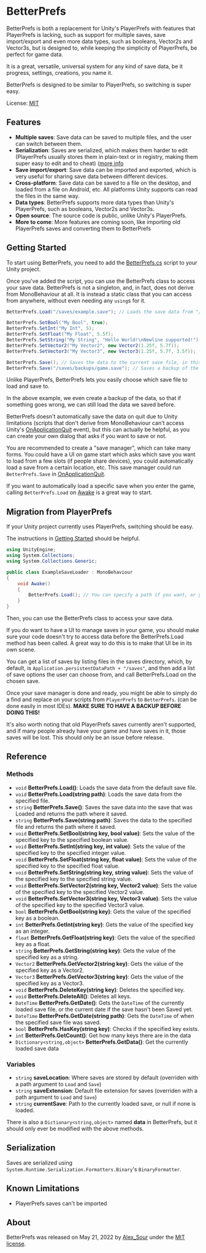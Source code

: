 # BetterPrefs

BetterPrefs is both a replacement for Unity's PlayerPrefs with features that PlayerPrefs is lacking, such as support for multiple saves, save import/export and even more data types, such as booleans, Vector2s and Vector3s, but is designed to, while keeping the simplicity of PlayerPrefs, be perfect for game data.

It is a great, versatile, universal system for any kind of save data, be it progress, settings, creations, you name it.

BetterPrefs is designed to be similar to PlayerPrefs, so switching is super easy.

License: [MIT](https://opensource.org/licenses/MIT)

## Features

- **Multiple saves**: Save data can be saved to multiple files, and the user can switch between them.
- **Serialization**: Saves are serialized, which makes them harder to edit (PlayerPrefs usually stores them in plain-text or in registry, making them super easy to edit and to cheat) ([more info](#serialization)
- **Save import/export**: Save data can be imported and exported, which is very useful for sharing save data between different devices.
- **Cross-platform**: Save data can be saved to a file on the desktop, and loaded from a file on Android, etc. All platforms Unity supports can read the files in the same way.
- **Data types**: BetterPrefs supports more data types than Unity's PlayerPrefs, such as booleans, Vector2s and Vector3s.
- **Open source**: The source code is public, unlike Unity's PlayerPrefs.
- **More to come**: More features are coming soon, like importing old PlayerPrefs saves and converting them to BetterPrefs

## Getting Started

To start using BetterPrefs, you need to add the [BetterPrefs.cs](https://github.com/Carroted/BetterPrefs/blob/master/BetterPrefs.cs) script to your Unity project.

Once you've added the script, you can use the BetterPrefs class to access your save data. BetterPrefs is not a singleton, and, in fact, does not derive from MonoBehaviour at all. It is instead a static class that you can access from anywhere, without even needing any `using`s for it.

```csharp
BetterPrefs.Load("/saves/example.save"); // Loads the save data from "/saves/example.save", or, if it doesn't exist, loads a blank save and remembers to save at that location

BetterPrefs.SetBool("My Bool", true);
BetterPrefs.SetInt("My Int", 5);
BetterPrefs.SetFloat("My Float", 5.5f);
BetterPrefs.SetString("My String", "Hello World!\nNewline supported!");
BetterPrefs.SetVector2("My Vector2", new Vector2(1.25f, 5.7f));
BetterPrefs.SetVector3("My Vector3", new Vector3(1.25f, 5.7f, 3.5f));

BetterPrefs.Save(); // Saves the data to the current save file, in this case "/saves/example.save"
BetterPrefs.Save("/saves/backups/game.save"); // Saves a backup of the data to the file "/saves/backups/game.save"
```

Unlike PlayerPrefs, BetterPrefs lets you easily choose which save file to load and save to.

In the above example, we even create a backup of the data, so that if something goes wrong, we can still load the data we saved before.

BetterPrefs doesn't automatically save the data on quit due to Unity limitations (scripts that don't derive from MonoBehaviour can't access Unity's [OnApplicationQuit](https://docs.unity3d.com/ScriptReference/MonoBehaviour.OnApplicationQuit.html) event), but this can actually be helpful, as you can create your own dialog that asks if you want to save or not.

You are recommended to create a "save manager", which can take many forms. You could have a UI on game start which asks which save you want to load from a few slots (if people share devices), you could automatically load a save from a certain location, etc. This save manager could run `BetterPrefs.Save` in [OnApplicationQuit](https://docs.unity3d.com/ScriptReference/MonoBehaviour.OnApplicationQuit.html).

If you want to automatically load a specific save when you enter the game, calling `BetterPrefs.Load` on [Awake](https://docs.unity3d.com/ScriptReference/MonoBehaviour.Awake.html) is a great way to start.

## Migration from PlayerPrefs

If your Unity project currently uses PlayerPrefs, switching should be easy.

The instructions in [Getting Started](#getting-started) should be helpful.

```csharp
using UnityEngine;
using System.Collections;
using System.Collections.Generic;

public class ExampleSaveLoader : MonoBehaviour
{
    void Awake()
    {
        BetterPrefs.Load(); // You can specify a path if you want, or you could make a UI where you can choose your save
    }
}
```

Then, you can use the BetterPrefs class to access your save data.

If you do want to have a UI to manage saves in your game, you should make sure your code doesn't try to access data before the BetterPrefs.Load method has been called. A great way to do this is to make that UI be in its own scene.

You can get a list of saves by listing files in the saves directory, which, by default, is `Application.persistentDataPath + "/saves"`, and then add a list of save options the user can choose from, and call BetterPrefs.Load on the chosen save.

Once your save manager is done and ready, you might be able to simply do a find and replace on your scripts from `PlayerPrefs` to `BetterPrefs`. (can be done easily in most IDEs). **MAKE SURE TO HAVE A BACKUP BEFORE DOING THIS!**

It's also worth noting that old PlayerPrefs saves currently aren't supported, and if many people already have your game and have saves in it, those saves will be lost. This should only be an issue before release.

## Reference

### Methods

- `void` **BetterPrefs.Load()**: Loads the save data from the default save file.
- `void` **BetterPrefs.Load(string path)**: Loads the save data from the specified file.
- `string` **BetterPrefs.Save()**: Saves the save data into the save that was Loaded and returns the path where it saved.
- `string` **BetterPrefs.Save(string path)**: Saves the data to the specified file and returns the path where it saved.
- `void` **BetterPrefs.SetBool(string key, bool value)**: Sets the value of the specified key to the specified boolean value.
- `void` **BetterPrefs.SetInt(string key, int value)**: Sets the value of the specified key to the specified integer value.
- `void` **BetterPrefs.SetFloat(string key, float value)**: Sets the value of the specified key to the specified float value.
- `void` **BetterPrefs.SetString(string key, string value)**: Sets the value of the specified key to the specified string value.
- `void` **BetterPrefs.SetVector2(string key, Vector2 value)**: Sets the value of the specified key to the specified Vector2 value.
- `void` **BetterPrefs.SetVector3(string key, Vector3 value)**: Sets the value of the specified key to the specified Vector3 value.
- `bool` **BetterPrefs.GetBool(string key)**: Gets the value of the specified key as a boolean.
- `int` **BetterPrefs.GetInt(string key)**: Gets the value of the specified key as an integer.
- `float` **BetterPrefs.GetFloat(string key)**: Gets the value of the specified key as a float.
- `string` **BetterPrefs.GetString(string key)**: Gets the value of the specified key as a string.
- `Vector2` **BetterPrefs.GetVector2(string key)**: Gets the value of the specified key as a Vector2.
- `Vector3` **BetterPrefs.GetVector3(string key)**: Gets the value of the specified key as a Vector3.
- `void` **BetterPrefs.DeleteKey(string key)**: Deletes the specified key.
- `void` **BetterPrefs.DeleteAll()**: Deletes all keys.
- `DateTime` **BetterPrefs.GetDate()**: Gets the `DateTime` of the currently loaded save file, or the current date if the save hasn't been Saved yet.
- `DateTime` **BetterPrefs.GetDate(string path)**: Gets the `DateTime` of when the specified save file was saved.
- `bool` **BetterPrefs.HasKey(string key)**: Checks if the specified key exists.
- `int` **BetterPrefs.GetCount()**: Get how many keys there are in the data
- `Dictionary<string,object>` **BetterPrefs.GetData()**: Get the currently loaded save data

### Variables
- `string` **saveLocation**: Where saves are stored by default (overriden with a path argument to `Load` and `Save`)
- `string` **saveExtension**: Default file extension for saves (overriden with a path argument to `Load` and `Save`)
- `string` **currentSave**: Path to the currently loaded save, or null if none is loaded.

There is also a `Dictionary<string,object>` named **data** in BetterPrefs, but it should only ever be modified with the above methods.

## Serialization

Saves are serialized using `System.Runtime.Serialization.Formatters.Binary`'s `BinaryFormatter`.

## Known Limitations

- PlayerPrefs saves can't be imported

## About

BetterPrefs was released on May 21, 2022 by [Alex_Sour](https://github.com/Alex-Sour) under the [MIT license](https://opensource.org/licenses/MIT).
